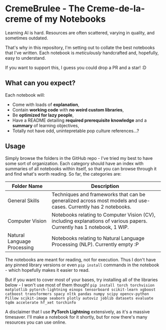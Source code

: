 # CremeBrulee - The Creme-de-la-creme of my Notebooks
Learning AI is hard. Resources are often scattered, varying in quality, and sometimes outdated.  

That's why in this repository, I'm setting out to collate the best notebooks that I've written. Each notebook is *meticulously* handcrafted and, hopefully, easy to understand.  

If you want to support this, I guess you could drop a PR and a star! :D

## What can you expect?
Each notebook will:
- Come with loads of **explanation**,
- Contain **working code** with **no weird custom libraries**,
- Be **optimized for lazy people**,
- Have a README detailing **required prerequisite knowledge** and a **summary** of learning objectives,
- Totally not have odd, unintepretable pop culture references...?

## Usage
Simply browse the folders in the GitHub repo - I've tried my best to have some sort of organization. Each category should have an index with summaries of all notebooks within itself, so that you can browse through it and find what's worth reading. So far, the categories are:

| Folder Name | Description |
|-------------| ------------|
| General Skills | Techniques and frameworks that can be generalized across most models and use-cases. Currently has 2 notebooks. |
| Computer Vision | Notebooks relating to Computer Vision (CV), including explanations of various papers. Currently has 1 notebook, 1 WIP. |
| Natural Language Processing | Notebooks relating to Natural Language Processing (NLP). Currently empty :P |

The notebooks are meant for reading, not for execution. Thus I don't have any pinned library versions or even `pip install` commands in the notebook - which hopefully makes it easier to read.  

But if you want to cover most of your bases, try installing all of the libraries below - I won't use most of them though!
`pip install torch torchvision matplotlib pytorch-lightning einops tensorboard scikit-learn xgboost catboost transformers spacy nltk pandas numpy scipy opencv-python Pillow scikit-image seaborn plotly autoviz joblib datasets evaluate tqdm accelerate hf_xet torchinfo`

A disclaimer that I use **PyTorch Lightning** extensively, as it's a massive timesaver. I'll make a notebook for it shortly, but for now there's many resources you can use online.